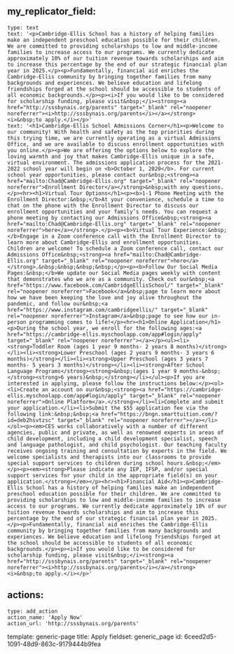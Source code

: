my_replicator_field:
  -
    type: text
    text: '<p>Cambridge-Ellis School has a history of helping families make an independent preschool education possible for their children. We are committed to providing scholarships to low and middle-income families to increase access to our programs. We currently dedicate approximately 10% of our tuition revenue towards scholarships and aim to increase this percentage by the end of our strategic financial plan year in 2025.</p><p>Fundamentally, financial aid enriches the Cambridge-Ellis community by bringing together families from many backgrounds and experiences. We believe education and lifelong friendships forged at the school should be accessible to students of all economic backgrounds.</p><p><i>If you would like to be considered for scholarship funding, please visit&nbsp;</i><strong><a href="http://sssbynais.org/parents" target="_blank" rel="noopener noreferrer"><i>http://sssbynais.org/parents</i></a></strong><i>&nbsp;to apply.</i></p>'
    text: '<h1>Cambridge-Ellis School Admissions Corner</h1><p>Welcome to our community! With health and safety as the top priorities during this trying time, we are currently operating as a virtual Admissions Office, and we are available to discuss enrollment opportunities with you online.</p><p>We are offering the options below to explore the loving warmth and joy that makes Cambridge-Ellis unique in a safe, virtual environment. The admissions application process for the 2021-2022 school year will begin on <b>October 1, 2020</b>. For current school year opportunities, please contact our&nbsp;<strong><a href="mailto:Chad@Cambridge-Ellis.org" target="_blank" rel="noopener noreferrer">Enrollment Director</a></strong>&nbsp;with any questions.</p><hr><h1>Virtual Tour Options</h1><p><b>1-1 Phone Meeting with the Enrollment Director:&nbsp;</b>At your convenience, schedule a time to chat on the phone with the Enrollment Director to discuss our enrollment opportunities and your family’s needs. You can request a phone meeting by contacting our Admissions Office&nbsp;<strong><a href="mailto:Chad@Cambridge-Ellis.org" target="_blank" rel="noopener noreferrer">here</a></strong>.</p><p><b>Virtual Tour Experience:&nbsp;</b>Engage in a Zoom conference call with the Enrollment Director to learn more about Cambridge-Ellis and enrollment opportunities. Children are welcome! To schedule a Zoom conference call, contact our Admissions Office&nbsp;<strong><a href="mailto:Chad@Cambridge-Ellis.org" target="_blank" rel="noopener noreferrer">here</a></strong>.&nbsp;&nbsp;&nbsp;&nbsp;</p><p><b>Follow Our Social Media Pages:&nbsp;</b>We update our Social Media pages weekly with content that demonstrates who we are as a community. Check out our&nbsp;<a href="https://www.facebook.com/CambridgeEllisSchool/" target="_blank" rel="noopener noreferrer">Facebook</a>&nbsp;page to learn more about how we have been keeping the love and joy alive throughout the pandemic, and follow our&nbsp;<a href="https://www.instagram.com/cambridgeellis/" target="_blank" rel="noopener noreferrer">Instagram</a>&nbsp;page to see how our in-person programming comes to life!</p><hr><h1>Online Application</h1><p>During the school year, we enroll for the following ages:<a href="https://cambridge-ellis.myschoolapp.com/app#login/apply" target="_blank" rel="noopener noreferrer"></a></p><ul><li><strong>Toddler Room (ages 1 year 9 months- 2 years 8 months)</strong></li><li><strong>Lower Preschool (ages 2 years 9 months- 3 years 6 months)</strong></li><li><strong>Upper Preschool (ages 3 years 7 months- 5 years 3 months)</strong></li><li><strong>After School Language Programs</strong><strong>&nbsp;(ages 1 year 9 months-&nbsp;</strong><strong>6 years)&nbsp;</strong></li></ul><p>If you are interested in applying, please follow the instructions below:</p><ol><li>Create an account on our&nbsp;<strong><a href="https://cambridge-ellis.myschoolapp.com/app#login/apply" target="_blank" rel="noopener noreferrer">Online Platform</a>.</strong></li><li>Complete and submit your application.</li><li>Submit the $55 application fee via the following link:&nbsp;&nbsp;<a href="https://bngn.smarttuition.com/?id=deb2hsvtzsc" target="_blank" rel="noopener noreferrer"></a></li></ol><p><em>CES works collaboratively with a number of different agencies, public and private, as well as renowned experts in areas of child development, including a child development specialist, speech and language pathologist, and child psychologist. Our teaching faculty receives ongoing training and consultation by experts in the field. We welcome specialists and therapists into our classrooms to provide special support services to children during school hours.&nbsp;</em></p><p><em><strong>Please indicate any IEP, IFSP, and/or special support services for your child in the appropriate field(s) on your application.</strong></em></p><hr><h1>Financial Aid</h1><p>Cambridge-Ellis School has a history of helping families make an independent preschool education possible for their children. We are committed to providing scholarships to low and middle-income families to increase access to our programs. We currently dedicate approximately 10% of our tuition revenue towards scholarships and aim to increase this percentage by the end of our strategic financial plan year in 2025.</p><p>Fundamentally, financial aid enriches the Cambridge-Ellis community by bringing together families from many backgrounds and experiences. We believe education and lifelong friendships forged at the school should be accessible to students of all economic backgrounds.</p><p><i>If you would like to be considered for scholarship funding, please visit&nbsp;</i><strong><a href="http://sssbynais.org/parents" target="_blank" rel="noopener noreferrer"><i>http://sssbynais.org/parents</i></a></strong><i>&nbsp;to apply.</i></p>'
actions:
  -
    type: add_action
    action_name: 'Apply Now'
    action_url: 'http://sssbynais.org/parents'
template: generic-page
title: Apply
fieldset: generic_page
id: 6ceed2d5-1091-48d9-863c-9179444b9fea
